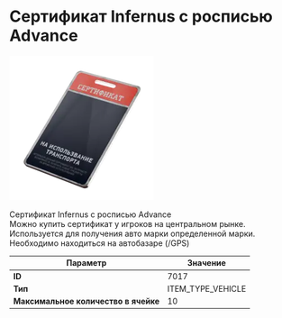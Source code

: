 # Сертификат Infernus с росписью Advance

![Item Image](../img/7017.webp?raw=true)

Сертификат Infernus с росписью Advance<br>Можно купить сертификат у игроков на центральном рынке.<br>Используется для получения авто марки определенной марки.<br>Необходимо находиться на автобазаре (/GPS)


| Параметр | Значение |
|----------|----------|
| **ID** | 7017 |
| **Тип** | ITEM_TYPE_VEHICLE |
| **Максимальное количество в ячейке** | 10 |

